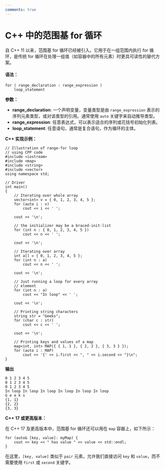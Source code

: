 ```yaml
---
comments: true
---
```

# C++ 中的范围基 for 循环

自 C++ 11 以来，范围基 for 循环已经被引入。它用于在一组范围内执行 for 循环，是传统 for 循环在处理一组值（如容器中的所有元素）时更具可读性的替代方案。

#### **语法：**

```
for ( range_declaration : range_expression ) 
    loop_statement
```

**参数：**

- **range_declaration**: 一个声明变量，变量类型是由 `range_expression` 表示的序列元素类型，或对该类型的引用。通常使用 `auto` 关键字来自动推导类型。
- **range_expression**: 任意表达式，可以表示适合的序列或花括号初始化列表。
- **loop_statement**: 任意语句，通常是复合语句，作为循环的主体。

**C++ 实现示例：**

```
// Illustration of range-for loop
// using CPP code
#include <iostream>
#include <map>
#include <string>
#include <vector>
using namespace std;

// Driver
int main()
{
    // Iterating over whole array
    vector<int> v = { 0, 1, 2, 3, 4, 5 };
    for (auto i : v)
        cout << i << ' ';

    cout << '\n';

    // the initializer may be a braced-init-list
    for (int n : { 0, 1, 2, 3, 4, 5 })
        cout << n << ' ';

    cout << '\n';

    // Iterating over array
    int a[] = { 0, 1, 2, 3, 4, 5 };
    for (int n : a)
        cout << n << ' ';

    cout << '\n';

    // Just running a loop for every array
    // element
    for (int n : a)
        cout << "In loop" << ' ';

    cout << '\n';

    // Printing string characters
    string str = "Geeks";
    for (char c : str)
        cout << c << ' ';

    cout << '\n';

    // Printing keys and values of a map
    map<int, int> MAP({ { 1, 1 }, { 2, 2 }, { 3, 3 } });
    for (auto i : MAP)
        cout << '{' << i.first << ", " << i.second << "}\n";
}

```

**输出**

```
0 1 2 3 4 5 
0 1 2 3 4 5 
0 1 2 3 4 5 
In loop In loop In loop In loop In loop In loop 
G e e k s 
{1, 1}
{2, 2}
{3, 3}
```

**C++ 17 或更高版本：**

在 C++ 17 及更高版本中，范围基 for 循环还可以用在 `map` 容器上，如下所示：

```
for (auto& [key, value]: myMap) {
    cout << key << " has value " << value << std::endl;
}
```

在这里，`[key, value]` 类似于 `pair` 元素，允许我们直接访问 `key` 和 `value`，而不需要使用 `first` 或 `second` 关键字。

